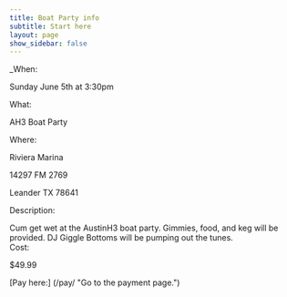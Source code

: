```yaml
---
title: Boat Party info
subtitle: Start here
layout: page
show_sidebar: false
---
```


_When:

Sunday June 5th at 3:30pm

What:

AH3 Boat Party

Where:

Riviera Marina

14297 FM 2769

Leander TX 78641

Description:

Cum get wet at the AustinH3 boat party. Gimmies, food, and keg will be provided. DJ Giggle Bottoms will be pumping out the tunes.  
Cost:

$49.99

[Pay here:] (/pay/ "Go to the payment page.")
